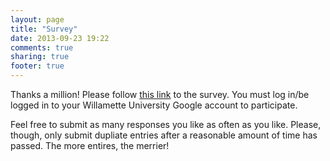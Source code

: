 ```yaml
---
layout: page
title: "Survey"
date: 2013-09-23 19:22
comments: true
sharing: true
footer: true
---
```


Thanks a million! Please follow [this link](https://docs.google.com/a/willamette.edu/forms/d/1Rg53eiJDfaKlSEWvFEbDIDqmY1lmW_jSxFsBBxh6b14/viewform) to the survey. You must log in/be logged in to your Willamette University Google account to participate.

Feel free to submit as many responses you like as often as you like. Please, though, only submit dupliate entries after a reasonable amount of time has passed. The more entires, the merrier!